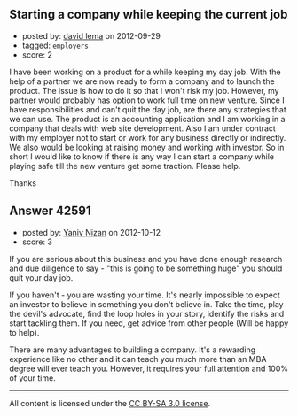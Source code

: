 ## Starting a company while keeping the current job

- posted by: [david lema](https://stackexchange.com/users/-1/19904-david-lema) on 2012-09-29
- tagged: `employers`
- score: 2

I have been working on a product for a while keeping my day job. With the help of a partner we are now ready to form a company and to launch the product. The issue is how to do it so that I won't risk my job. However, my partner would probably has option to work full time on new venture. Since I have responsibilities and can't quit the day job, are there any strategies that we can use.  The product is an accounting application and I am working in a company that deals with web site development. Also I am under contract with my employer not to start or work for any business directly or indirectly. We also would be looking at raising money and working with investor. So in short I would like to know if there is any way I can start a company while playing safe till the new venture get some traction. Please help.

Thanks


## Answer 42591

- posted by: [Yaniv Nizan](https://stackexchange.com/users/-1/20073-yaniv-nizan) on 2012-10-12
- score: 3

If you are serious about this business and you have done enough research and due diligence to say - "this is going to be something huge" you should quit your day job.

If you haven't - you are wasting your time. It's nearly impossible to expect an investor to believe in something you don't believe in. Take the time, play the devil's advocate, find the loop holes in your story, identify the risks and start tackling them. If you need, get advice from other people (Will be happy to help).

There are many advantages to building a company. It's a rewarding experience like no other and it can teach you much more than an MBA degree will ever teach you. However, it requires your full attention and 100% of your time.



---

All content is licensed under the [CC BY-SA 3.0 license](https://creativecommons.org/licenses/by-sa/3.0/).

